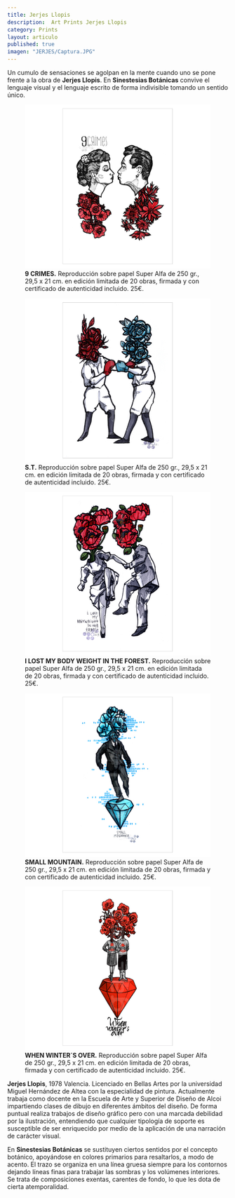 ```yaml
---
title: Jerjes Llopis
description:  Art Prints Jerjes Llopis
category: Prints
layout: articulo
published: true
imagen: "JERJES/Captura.JPG"
---
```

Un cumulo de sensaciones se agolpan en la mente cuando uno se pone frente a la obra de **Jerjes Llopis**. En **Sinestesias Botánicas** convive el lenguaje visual y el lenguaje escrito de forma indivisible tomando un sentido único.


<div class="figure-group">
<figure>
	<a href="/images/JERJES/9crimes.jpg"><img src="/images/JERJES/9crimes.jpg" alt="Jerjes Llopis Ilustración"></a>
	<figcaption><b>9 CRIMES.</b> 
	Reproducción sobre papel Super Alfa de 250 gr., 29,5 x 21 cm. en edición limitada de 20 obras, firmada y con certificado de autenticidad incluido. 25€.
	</figcaption>
</figure>

<figure>
	<a href="/images/JERJES/s.t.jpg"><img src="/images/JERJES/s.t.jpg" alt="Jerjes Llopis Ilustración"></a>
	<figcaption><b>S.T.</b>
	Reproducción sobre papel Super Alfa de 250 gr., 29,5 x 21 cm. en edición limitada de 20 obras, firmada y con certificado de autenticidad incluido. 25€.
	</figcaption>
</figure>

<figure>
	<a href="/images/JERJES/i lost.jpg"><img src="/images/JERJES/i lost.jpg" alt="Jerjes Llopis Ilustración"></a>
	<figcaption><b>I LOST MY BODY WEIGHT IN THE FOREST.</b>
	Reproducción sobre papel Super Alfa de 250 gr., 29,5 x 21 cm. en edición limitada de 20 obras, firmada y con certificado de autenticidad incluido. 25€.
	</figcaption>
</figure>

<figure>
	<a href="/images/JERJES/small.jpg"><img src="/images/JERJES/small.jpg" alt="Jerjes Llopis Ilustración"></a>
	<figcaption><b>SMALL MOUNTAIN.</b> 
	Reproducción sobre papel Super Alfa de 250 gr., 29,5 x 21 cm. en edición limitada de 20 obras, firmada y con certificado de autenticidad incluido. 25€.
	</figcaption>
</figure>

<figure>
	<a href="/images/JERJES/when.jpg"><img src="/images/JERJES/when.jpg" alt="Jerjes Llopis Ilustración"></a>
	<figcaption><b>WHEN WINTER´S OVER.</b>
	Reproducción sobre papel Super Alfa de 250 gr., 29,5 x 21 cm. en edición limitada de 20 obras, firmada y con certificado de autenticidad incluido. 25€.
	</figcaption>
</figure>
</div>

**Jerjes Llopis**, 1978 Valencia. Licenciado en Bellas Artes por la universidad Miguel Hernández de Altea con la especialidad de pintura. 
Actualmente trabaja como docente en la Escuela de Arte y Superior de Diseño de Alcoi impartiendo clases de dibujo en diferentes ámbitos del diseño. De forma puntual realiza trabajos de diseño gráfico pero con una marcada debilidad por la ilustración, entendiendo que cualquier tipología de soporte es susceptible de ser enriquecido por medio de la aplicación de una narración de carácter visual.

En **Sinestesias Botánicas** se sustituyen ciertos sentidos por el concepto botánico, apoyándose en colores primarios para resaltarlos, a modo de acento. El trazo se organiza en una línea gruesa siempre para los contornos dejando líneas finas para trabajar las sombras y los volúmenes interiores. Se trata de composiciones exentas, carentes de fondo, lo que les dota de cierta atemporalidad. 
